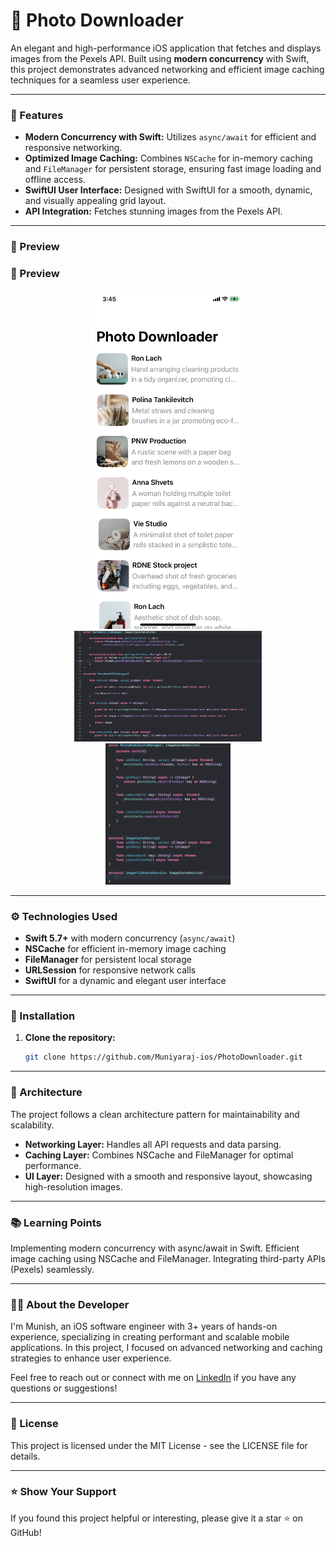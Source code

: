 # 📸 Photo Downloader  
An elegant and high-performance iOS application that fetches and displays images from the Pexels API. Built using **modern concurrency** with Swift, this project demonstrates advanced networking and efficient image caching techniques for a seamless user experience.  

---

### 🚀 Features  
- **Modern Concurrency with Swift:** Utilizes `async/await` for efficient and responsive networking.  
- **Optimized Image Caching:** Combines `NSCache` for in-memory caching and `FileManager` for persistent storage, ensuring fast image loading and offline access.  
- **SwiftUI User Interface:** Designed with SwiftUI for a smooth, dynamic, and visually appealing grid layout.  
- **API Integration:** Fetches stunning images from the Pexels API.  

---

### 📸 Preview  
### 📸 Preview  
<p align="center">
  <img src="https://raw.githubusercontent.com/Muniyaraj-ios/assets/main/PhotoDownloader/Preview.png" alt="Preview 1" width="250" hspace="10">
  <img src="https://raw.githubusercontent.com/Muniyaraj-ios/assets/main/PhotoDownloader/preview_filedownload.png" alt="Preview 2" width="300" hspace="10">
  <img src="https://raw.githubusercontent.com/Muniyaraj-ios/assets/main/PhotoDownloader/preview_cachedownload.png" alt="Preview 3" width="200">
</p>


---

### ⚙️ Technologies Used  
- **Swift 5.7+** with modern concurrency (`async/await`)  
- **NSCache** for efficient in-memory image caching  
- **FileManager** for persistent local storage  
- **URLSession** for responsive network calls  
- **SwiftUI** for a dynamic and elegant user interface  

---

### 🔧 Installation  
1. **Clone the repository:**  
   ```bash
   git clone https://github.com/Muniyaraj-ios/PhotoDownloader.git
   
---

### 🧩 Architecture

The project follows a clean architecture pattern for maintainability and scalability.

- **Networking Layer:** Handles all API requests and data parsing.
- **Caching Layer:** Combines NSCache and FileManager for optimal performance.
- **UI Layer:** Designed with a smooth and responsive layout, showcasing high-resolution images.
   
---

### 📚 Learning Points

Implementing modern concurrency with async/await in Swift.
Efficient image caching using NSCache and FileManager.
Integrating third-party APIs (Pexels) seamlessly.
   
---

### 👨‍💻 About the Developer

I'm Munish, an iOS software engineer with 3+ years of hands-on experience, specializing in creating performant and scalable mobile applications. In this project, I focused on advanced networking and caching strategies to enhance user experience.

Feel free to reach out or connect with me on [LinkedIn](https://in.linkedin.com/in/muniyaraj-ios) if you have any questions or suggestions!
   
---

### 📜 License

This project is licensed under the MIT License - see the LICENSE file for details.
   
---

### ⭐️ Show Your Support

If you found this project helpful or interesting, please give it a star ⭐️ on GitHub!
